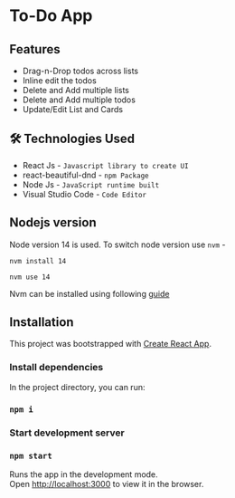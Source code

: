 # To-Do App

## Features

- Drag-n-Drop todos across lists
- Inline edit the todos
- Delete and Add multiple lists
- Delete and Add multiple todos
- Update/Edit List and Cards

## 🛠 Technologies Used

- React Js - `Javascript library to create UI`
- react-beautiful-dnd - `npm Package`
- Node Js - `JavaScript runtime built`
- Visual Studio Code - `Code Editor`

## Nodejs version

Node version 14 is used. To switch node version use `nvm` -

`nvm install 14`

`nvm use 14`

Nvm can be installed using following [guide](https://heynode.com/tutorial/install-nodejs-locally-nvm/)

## Installation

This project was bootstrapped with [Create React App](https://github.com/facebook/create-react-app).

### Install dependencies

In the project directory, you can run:

### `npm i`

### Start development server

### `npm start`

Runs the app in the development mode.\
Open [http://localhost:3000](http://localhost:3000) to view it in the browser.

